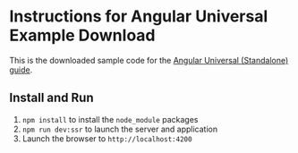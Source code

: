 # Instructions for Angular Universal Example Download

This is the downloaded sample code for the [Angular Universal (Standalone) guide](https://angular.io/guide/universal).

## Install and Run

1. `npm install` to install the `node_module` packages
2. `npm run dev:ssr` to launch the server and application
3. Launch the browser to `http://localhost:4200`